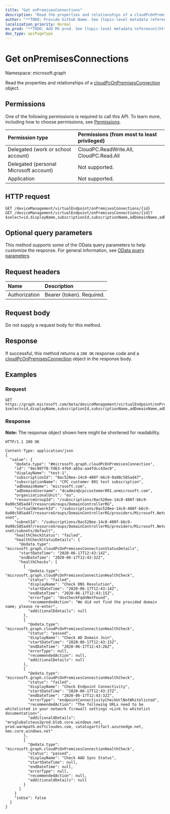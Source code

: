 ```yaml
---
title: "Get onPremisesConnections"
description: "Read the properties and relationships of a cloudPcOnPremisesConnection object."
author: "**TODO: Provide Github Name. See [topic-level metadata reference](https://msgo.azurewebsites.net/add/document/guidelines/metadata.html#topic-level-metadata)**"
localization_priority: Normal
ms.prod: "**TODO: Add MS prod. See [topic-level metadata reference](https://msgo.azurewebsites.net/add/document/guidelines/metadata.html#topic-level-metadata)**"
doc_type: apiPageType
---
```


# Get onPremisesConnections

Namespace: microsoft.graph

Read the properties and relationships of a [cloudPcOnPremisesConnection](../resources/cloudpconpremisesconnection.md) object.

## Permissions

One of the following permissions is required to call this API. To learn more, including how to choose permissions, see [Permissions](/graph/permissions-reference).

|Permission type| Permissions (from most to least privileged) |
|:---|:---|
|Delegated (work or school account)|CloudPC.ReadWrite.All, CloudPC.Read.All|
|Delegated (personal Microsoft account) | Not supported.|
|Application| Not supported.|

## HTTP request

<!-- {
  "blockType": "ignored"
}
-->

``` http
GET /deviceManagement/virtualEndpoint/onPremisesConnections/{id}
GET /deviceManagement/virtualEndpoint/onPremisesConnections/{id}?$select=id,displayName,subscriptionId,subscriptionName,adDomainName,adDomainUsername,organizationalUnit,virtualNetworkId,subnetId,healthCheckStatus,healthCheckStatusDetails,inUse
```

## Optional query parameters

This method supports some of the OData query parameters to help customize the response. For general information, see [OData query parameters](/graph/query-parameters).

## Request headers

| Name          | Description               |
| :------------ | :------------------------ |
| Authorization | Bearer {token}. Required. |

## Request body

Do not supply a request body for this method.

## Response

If successful, this method returns a `200 OK` response code and a [cloudPcOnPremisesConnection](../resources/cloudpconpremisesconnection.md) object in the response body.

## Examples

### Request

<!-- {
  "blockType": "request",
  "name": "get_cloudpconpremisesconnection"
}
-->

``` http
GET https://graph.microsoft.com/beta/deviceManagement/virtualEndpoint/onPremisesConnections/{id}?$select=id,displayName,subscriptionId,subscriptionName,adDomainName,adDomainUsername,organizationalUnit,virtualNetworkId,subnetId,healthCheckStatus,healthCheckStatusDetails,inUse
```

### Response

**Note:** The response object shown here might be shortened for readability.
<!-- {
  "blockType": "response",
  "truncated": true,
  "@odata.type": "microsoft.graph.cloudPcOnPremisesConnection"
}
-->

``` http
HTTP/1.1 200 OK

Content-Type: application/json
{
  "value": {
    "@odata.type": "#microsoft.graph.cloudPcOnPremisesConnection",
    "id": "9ec90ff8-fd63-4fb9-ab5a-aa4fdcc43ec9",
    "displayName": "test-1",
    "subscriptionId": "0ac520ee-14c0-480f-b6c9-0a90c585ad47",
    "subscriptionName": "CPC customer 001 test subscription",
    "adDomainName": "microsoft.com",
    "adDomainUsername": "dcadmin@cpccustomer001.onmicrosoft.com",
    "organizationalUnit": "ou",
    "resourceGroupId": "/subscriptions/0ac520ee-14c0-480f-b6c9-0a90c585ad47/resourceGroups/DomainControllerRG",
    "virtualNetworkId": "/subscriptions/0ac520ee-14c0-480f-b6c9-0a90c585ad47/resourceGroups/DomainControllerRG/providers/Microsoft.Network/virtualNetworks/DomainControllerRG-vnet",
    "subnetId": "/subscriptions/0ac520ee-14c0-480f-b6c9-0a90c585ad47/resourceGroups/DomainControllerRG/providers/Microsoft.Network/virtualNetworks/DomainControllerRG-vnet/subnets/default",
    "healthCheckStatus": "failed",
    "healthCheckStatusDetails": {
      "@odata.type": "microsoft.graph.cloudPcOnPremisesConnectionStatusDetails",
      "startDateTime": "2020-06-17T12:43:14Z",
      "endDateTime": "2020-06-17T12:43:32Z",
      "healthChecks": [
        {
          "@odata.type": "microsoft.graph.cloudPcOnPremisesConnectionHealthCheck",
          "status": "failed",
          "displayName": "Check DNS Resolution",
          "startDateTime": "2020-06-17T12:43:14Z",
          "endDateTime": "2020-06-17T12:43:15Z",
          "errorType": "dnsCheckFqdnNotFound",
          "recommendedAction": "We did not find the provided domain name; please re-enter",
          "additionalDdetails": null
        },
        {
          "@odata.type": "microsoft.graph.cloudPcOnPremisesConnectionHealthCheck",
          "status": "passed",
          "displayName": "Check AD Domain Join",
          "startDateTime": "2020-06-17T12:43:15Z",
          "endDateTime": "2020-06-17T12:43:26Z",
          "errorType": null,
          "recommendedAction": null,
          "additionalDetails": null
        },
        {
          "@odata.type": "microsoft.graph.cloudPcOnPremisesConnectionHealthCheck",
          "status": "failed",
          "displayName": "Check Endpoint Connectivity",
          "startDateTime": "2020-06-17T12:43:27Z",
          "endDateTime": "2020-06-17T12:43:32Z",
          "errorType": "endpointConnectivityCheckUrlNotWhitelisted",
          "recommendedAction": "The following URLs need to be whitelisted in your network firewall settings <Link to whitelist documentation>",
          "additionaldDetails": "mrsglobalsteus2prod.blob.core.windows.net, prod.warmpath.msftcloudes.com, catalogartifact.azureedge.net, kms.core.windows.net" 
        },
        {
          "@odata.type": "microsoft.graph.cloudPcOnPremisesConnectionHealthCheck",
          "status": "passed",
          "displayName": "Check AAD Sync Status",
          "startDateTime": null,
          "endDateTime": null,
          "errorType": null,
          "recommendedAction": null,
          "additionaldDetails": null
        }
      ]
    }
    "inUse": false
  }
}
```
